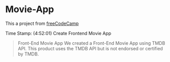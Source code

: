 # Movie-App
This a project from [freeCodeCamp](https://www.youtube.com/watch?v=nu_pCVPKzTk) 

Time Stamp: (4:52:01) Create Frontend Movie App  

>Front-End Movie App We created a Front-End Movie App using TMDB API.
>This product uses the TMDB API but is not endorsed or certified by TMDB.
